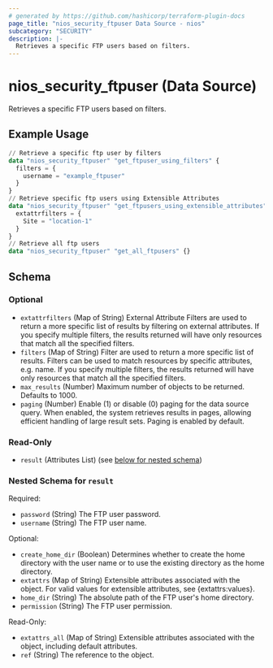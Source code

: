 ```yaml
---
# generated by https://github.com/hashicorp/terraform-plugin-docs
page_title: "nios_security_ftpuser Data Source - nios"
subcategory: "SECURITY"
description: |-
  Retrieves a specific FTP users based on filters.
---
```


# nios_security_ftpuser (Data Source)

Retrieves a specific FTP users based on filters.

## Example Usage

```terraform
// Retrieve a specific ftp user by filters
data "nios_security_ftpuser" "get_ftpuser_using_filters" {
  filters = {
    username = "example_ftpuser"
  }
}
// Retrieve specific ftp users using Extensible Attributes
data "nios_security_ftpuser" "get_ftpusers_using_extensible_attributes" {
  extattrfilters = {
    Site = "location-1"
  }
}
// Retrieve all ftp users
data "nios_security_ftpuser" "get_all_ftpusers" {}
```

<!-- schema generated by tfplugindocs -->
## Schema

### Optional

- `extattrfilters` (Map of String) External Attribute Filters are used to return a more specific list of results by filtering on external attributes. If you specify multiple filters, the results returned will have only resources that match all the specified filters.
- `filters` (Map of String) Filter are used to return a more specific list of results. Filters can be used to match resources by specific attributes, e.g. name. If you specify multiple filters, the results returned will have only resources that match all the specified filters.
- `max_results` (Number) Maximum number of objects to be returned. Defaults to 1000.
- `paging` (Number) Enable (1) or disable (0) paging for the data source query. When enabled, the system retrieves results in pages, allowing efficient handling of large result sets. Paging is enabled by default.

### Read-Only

- `result` (Attributes List) (see [below for nested schema](#nestedatt--result))

<a id="nestedatt--result"></a>
### Nested Schema for `result`

Required:

- `password` (String) The FTP user password.
- `username` (String) The FTP user name.

Optional:

- `create_home_dir` (Boolean) Determines whether to create the home directory with the user name or to use the existing directory as the home directory.
- `extattrs` (Map of String) Extensible attributes associated with the object. For valid values for extensible attributes, see {extattrs:values}.
- `home_dir` (String) The absolute path of the FTP user's home directory.
- `permission` (String) The FTP user permission.

Read-Only:

- `extattrs_all` (Map of String) Extensible attributes associated with the object, including default attributes.
- `ref` (String) The reference to the object.
